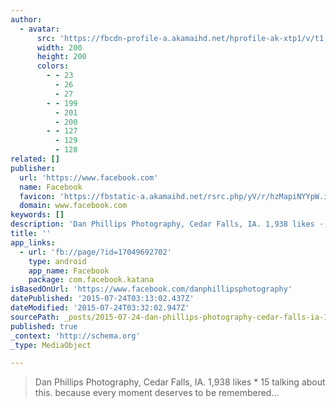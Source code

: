 ```yaml
---
author:
  - avatar:
      src: 'https://fbcdn-profile-a.akamaihd.net/hprofile-ak-xtp1/v/t1.0-1/p200x200/10308741_10152152314072703_2245350563625580197_n.jpg?oh=10a68c45b37cd2e286cf18c6c6bf1e89&oe=564BF9A3&__gda__=1444104059_84f9e2a9c050407a898c445287231e21'
      width: 200
      height: 200
      colors:
        - - 23
          - 26
          - 27
        - - 199
          - 201
          - 200
        - - 127
          - 129
          - 128
related: []
publisher:
  url: 'https://www.facebook.com'
  name: Facebook
  favicon: 'https://fbstatic-a.akamaihd.net/rsrc.php/yV/r/hzMapiNYYpW.ico'
  domain: www.facebook.com
keywords: []
description: 'Dan Phillips Photography, Cedar Falls, IA. 1,938 likes · 15 talking about this. because every moment deserves to be remembered...'
title: ''
app_links:
  - url: 'fb://page/?id=17049692702'
    type: android
    app_name: Facebook
    package: com.facebook.katana
isBasedOnUrl: 'https://www.facebook.com/danphillipsphotography'
datePublished: '2015-07-24T03:13:02.437Z'
dateModified: '2015-07-24T03:32:02.947Z'
sourcePath: _posts/2015-07-24-dan-phillips-photography-cedar-falls-ia-1938-likes-15.md
published: true
_context: 'http://schema.org'
_type: MediaObject

---
```

> Dan Phillips Photography&comma; Cedar Falls&comma; IA&period; 1&comma;938 likes \* 15 talking about this&period; because every moment deserves to be remembered&period;&period;&period;